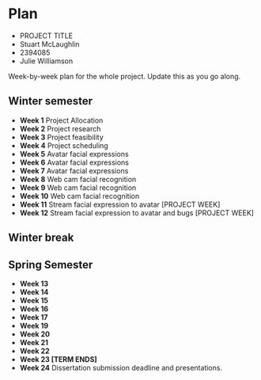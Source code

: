 # Plan

* PROJECT TITLE
* Stuart McLaughlin
* 2394085
* Julie Williamson

Week-by-week plan for the whole project. Update this as you go along.

## Winter semester

* **Week 1** Project Allocation
* **Week 2** Project research
* **Week 3** Project feasibility
* **Week 4** Project scheduling
* **Week 5** Avatar facial expressions
* **Week 6** Avatar facial expressions
* **Week 7** Avatar facial expressions
* **Week 8** Web cam facial recognition
* **Week 9** Web cam facial recognition
* **Week 10** Web cam facial recognition
* **Week 11** Stream facial expression to avatar [PROJECT WEEK]
* **Week 12** Stream facial expression to avatar and bugs [PROJECT WEEK]

## Winter break

## Spring Semester

* **Week 13**
* **Week 14**
* **Week 15**
* **Week 16**
* **Week 17**
* **Week 19**
* **Week 20**
* **Week 21**
* **Week 22**
* **Week 23 [TERM ENDS]**
* **Week 24** Dissertation submission deadline and presentations.
